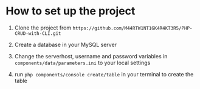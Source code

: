 # How to set up the project

 1. Clone the project from `https://github.com/M44RTW1NT1GK4R4KT3R5/PHP-CRUD-with-CLI.git`

 2. Create a database in your MySQL server

 3. Change the serverhost, username and password variables in `components/data/parameters.ini` to your local settings

 4. run `php components/console create/table` in your terminal to create the table
 
